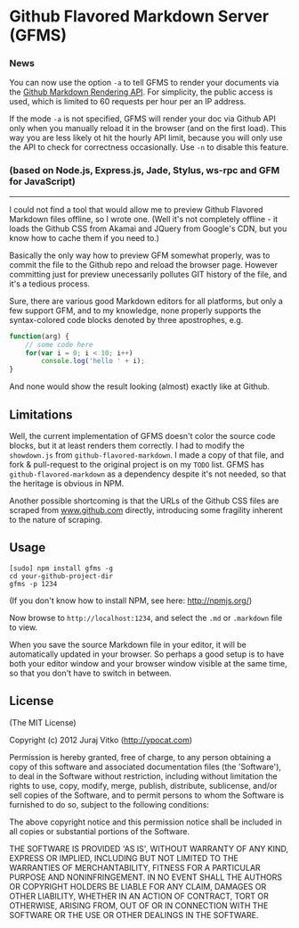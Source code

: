 # Github Flavored Markdown Server (GFMS)

### News

You can now use the option `-a` to tell GFMS to render your documents via the [Github Markdown Rendering API](http://developer.github.com/v3/markdown/). For simplicity, the public access is used, which is limited to 60 requests per hour per an IP address.

If the mode `-a` is not specified, GFMS will render your doc via Github API only when you manually reload it in the browser (and on the first load). This way you are less likely ot hit the hourly API limit, because you will only use the API to check for correctness occasionally. Use `-n` to disable this feature.

### (based on Node.js, Express.js, Jade, Stylus, ws-rpc and GFM for JavaScript)

---
I could not find a tool that would allow me to preview Github Flavored Markdown files offline, so I wrote one. (Well it's not completely offline - it loads the Github CSS from Akamai and JQuery from Google's CDN, but you know how to cache them if you need to.)

Basically the only way how to preview GFM somewhat properly, was to commit the file to the Github repo and reload the browser page. However committing just for preview unecessarily pollutes GIT history of the file, and it's a tedious process.

Sure, there are various good Markdown editors for all platforms, but only a few support GFM, and to my knowledge, none properly supports the syntax-colored code blocks denoted by three apostrophes, e.g.

```js
function(arg) {
    // some code here
    for(var i = 0; i < 10; i++)
        console.log('hello ' + i);
}
```

And none would show the result looking (almost) exactly like at Github.

## Limitations

Well, the current implementation of GFMS doesn't color the source code blocks, but it at least renders them correctly. I had to modify the `showdown.js` from `github-flavored-markdown`. I made a copy of that file, and fork & pull-request to the original project is on my `TODO` list. GFMS has `github-flavored-markdown` as a dependency despite it's not needed, so that the heritage is obvious in NPM.

Another possible shortcoming is that the URLs of the Github CSS files are scraped from www.github.com directly, introducing some fragility inherent to the nature of scraping.

## Usage

    [sudo] npm install gfms -g
    cd your-github-project-dir
    gfms -p 1234

(If you don't know how to install NPM, see here: http://npmjs.org/)

Now browse to `http://localhost:1234`, and select the `.md` or `.markdown` file to view.

When you save the source Markdown file in your editor, it will be automatically updated in your browser. So perhaps a good setup is to have both your editor window and your browser window visible at the same time, so that you don't have to switch in between.

## License
(The MIT License)

Copyright (c) 2012 Juraj Vitko (http://ypocat.com)

Permission is hereby granted, free of charge, to any person obtaining a copy of this software and associated documentation files (the 'Software'), to deal in the Software without restriction, including without limitation the rights to use, copy, modify, merge, publish, distribute, sublicense, and/or sell copies of the Software, and to permit persons to whom the Software is furnished to do so, subject to the following conditions:

The above copyright notice and this permission notice shall be included in all copies or substantial portions of the Software.

THE SOFTWARE IS PROVIDED 'AS IS', WITHOUT WARRANTY OF ANY KIND, EXPRESS OR IMPLIED, INCLUDING BUT NOT LIMITED TO THE WARRANTIES OF MERCHANTABILITY, FITNESS FOR A PARTICULAR PURPOSE AND NONINFRINGEMENT. IN NO EVENT SHALL THE AUTHORS OR COPYRIGHT HOLDERS BE LIABLE FOR ANY CLAIM, DAMAGES OR OTHER LIABILITY, WHETHER IN AN ACTION OF CONTRACT, TORT OR OTHERWISE, ARISING FROM, OUT OF OR IN CONNECTION WITH THE SOFTWARE OR THE USE OR OTHER DEALINGS IN THE SOFTWARE.
